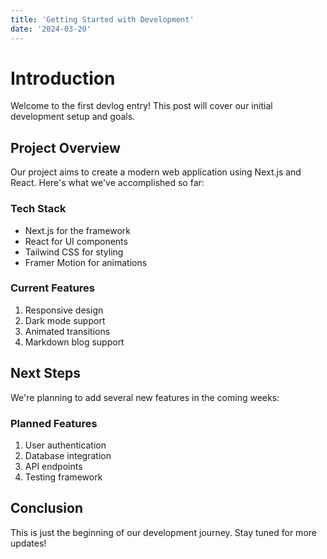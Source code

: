 ```yaml
---
title: 'Getting Started with Development'
date: '2024-03-20'
---
```


# Introduction

Welcome to the first devlog entry! This post will cover our initial development setup and goals.

## Project Overview

Our project aims to create a modern web application using Next.js and React. Here's what we've accomplished so far:

### Tech Stack

-   Next.js for the framework
-   React for UI components
-   Tailwind CSS for styling
-   Framer Motion for animations

### Current Features

1. Responsive design
2. Dark mode support
3. Animated transitions
4. Markdown blog support

## Next Steps

We're planning to add several new features in the coming weeks:

### Planned Features

1. User authentication
2. Database integration
3. API endpoints
4. Testing framework

## Conclusion

This is just the beginning of our development journey. Stay tuned for more updates!
